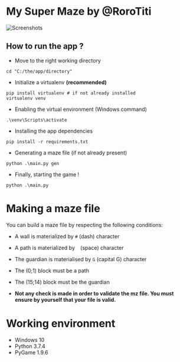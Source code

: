 # My Super Maze by @RoroTiti

![Screenshots](https://i.imgur.com/MRtyN3A.png)

## How to run the app ?

- Move to the right working directory
```
cd "C:/the/app/directory"
```

- Initialize a virtualenv **(recommended)**
```
pip install virtualenv # if not already installed
virtualenv venv
```

- Enabling the virtual environment (Windows command)
```
.\venv\Scripts\activate
```

- Installing the app dependencies
```
pip install -r requirements.txt
```

- Generating a maze file (if not already present)
```
python .\main.py gen
```

- Finally, starting the game !
```
python .\main.py
```

# Making a maze file
You can build a maze file by respecting the following conditions:

- A wall is materialized by ``#`` (dash) character
- A path is materialized by `` `` (space) character
- The guardian is materialised by ``G`` (capital G) character


- The (0;1) block must be a path
- The (15;14) block must be the guardian


- **Not any check is made in order to validate the mz file. You must ensure by yourself that your file is valid.**

# Working environment
- Windows 10
- Python 3.7.4
- PyGame 1.9.6